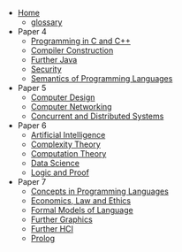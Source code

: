 * [Home](/)
  * [glossary](_glossary.md)
* Paper 4
  * [Programming in C and C++](/Paper4/Programming%20in%20C%20and%20C++.md)
  * [Compiler Construction](/Paper4/Compiler%20Construction.md)
  * [Further Java](/Paper4/Further%20Java.md)
  * [Security](/Paper4/Security.md)
  * [Semantics of Programming Languages](/Paper4/Semantics%20of%20Programming%20Languages.md)
* Paper 5
  * [Computer Design](/Paper5/Computer%20Design.md)
  * [Computer Networking](/Paper5/Computer%20Network.md)
  * [Concurrent and Distributed Systems](/Paper5/Concurent%20and%20Distributed%20Systems.md)
* Paper 6
  * [Artificial Intelligence](/Paper6/Artificial%20Intelligence.md)
  * [Complexity Theory](/Paper6/Computation%20Theory.md)
  * [Computation Theory](/Paper6/Computation%20Theory.md)
  * [Data Science](/Paper6/Data%20Science.md)
  * [Logic and Proof](/Paper6/Logic%20and%20Proof.md)
* Paper 7
  * [Concepts in Programming Languages](/Paper7/Concepts%20in%20Programming%20Languages.md)
  * [Economics, Law and Ethics](/Paper7/Economics,%20Law%20and%20Ethics.md)
  * [Formal Models of Language](/Paper7/Formal%20Models%20of%20Language.md)
  * [Further Graphics](/Paper7/Further%20Graphics.md)
  * [Further HCI](/Paper7/Further%20HCI.md)
  * [Prolog](/Paper7/Prolog.md)